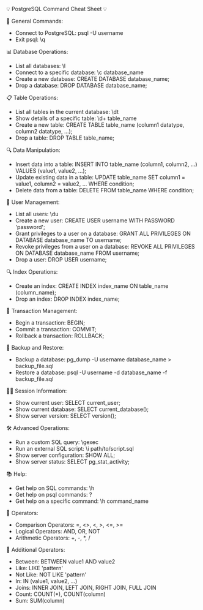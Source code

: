 💡 PostgreSQL Command Cheat Sheet 💡

🚀 General Commands:
- Connect to PostgreSQL: psql -U username
- Exit psql: \q

📊 Database Operations:
- List all databases: \l
- Connect to a specific database: \c database_name
- Create a new database: CREATE DATABASE database_name;
- Drop a database: DROP DATABASE database_name;

📋 Table Operations:
- List all tables in the current database: \dt
- Show details of a specific table: \d+ table_name
- Create a new table: CREATE TABLE table_name (column1 datatype, column2 datatype, ...);
- Drop a table: DROP TABLE table_name;

🔍 Data Manipulation:
- Insert data into a table: INSERT INTO table_name (column1, column2, ...) VALUES (value1, value2, ...);
- Update existing data in a table: UPDATE table_name SET column1 = value1, column2 = value2, ... WHERE condition;
- Delete data from a table: DELETE FROM table_name WHERE condition;

👤 User Management:
- List all users: \du
- Create a new user: CREATE USER username WITH PASSWORD 'password';
- Grant privileges to a user on a database: GRANT ALL PRIVILEGES ON DATABASE database_name TO username;
- Revoke privileges from a user on a database: REVOKE ALL PRIVILEGES ON DATABASE database_name FROM username;
- Drop a user: DROP USER username;

🔍 Index Operations:
- Create an index: CREATE INDEX index_name ON table_name (column_name);
- Drop an index: DROP INDEX index_name;

🔄 Transaction Management:
- Begin a transaction: BEGIN;
- Commit a transaction: COMMIT;
- Rollback a transaction: ROLLBACK;

📂 Backup and Restore:
- Backup a database: pg_dump -U username database_name > backup_file.sql
- Restore a database: psql -U username -d database_name -f backup_file.sql

👩‍💻 Session Information:
- Show current user: SELECT current_user;
- Show current database: SELECT current_database();
- Show server version: SELECT version();

🛠️ Advanced Operations:
- Run a custom SQL query: \gexec
- Run an external SQL script: \i path/to/script.sql
- Show server configuration: SHOW ALL;
- Show server status: SELECT pg_stat_activity;

📚 Help:
- Get help on SQL commands: \h
- Get help on psql commands: \?
- Get help on a specific command: \h command_name


🔧 Operators:
- Comparison Operators: =, <>, <, >, <=, >=
- Logical Operators: AND, OR, NOT
- Arithmetic Operators: +, -, *, /

🎯 Additional Operators:
- Between: BETWEEN value1 AND value2
- Like: LIKE 'pattern'
- Not Like: NOT LIKE 'pattern'
- In: IN (value1, value2, ...)
- Joins: INNER JOIN, LEFT JOIN, RIGHT JOIN, FULL JOIN
- Count: COUNT(*), COUNT(column)
- Sum: SUM(column)